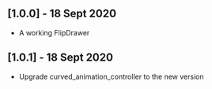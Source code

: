 ## [1.0.0] - 18 Sept 2020

* A working FlipDrawer

## [1.0.1] - 18 Sept 2020

* Upgrade curved_animation_controller to the new version
